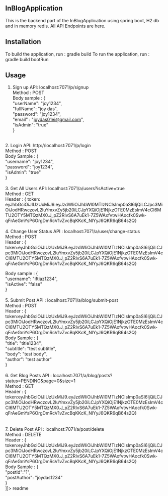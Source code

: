 <snippet>
  <content>

## InBlogApplication
This is the backend part of the InBlogApplication using spring boot, H2 db and in memory redis. All API Endpoints are here.

## Installation
To build the application, run : gradle build
To run the application, run : gradle build bootRun
## Usage
1. Sign up API: localhost:7071/p/signup <br />
   Method : POST <br />
   Body sample : { <br />
	                  "userName": "joy1234", <br />
	                  "fullName": "joy das", <br />
	                  "password": "joy1234", <br />
	                  "email" : "joydas01ei@gmail.com", <br />
	                  "isAdmin": "true" <br />
                 } <br />
<br />
2. Login API: http://localhost:7071/p/login <br />
   Method : POST <br />
   Body Sample : { <br />
                    "username": "joy1234", <br />
                    "password": "joy1234", <br />
                    "isAdmin": "true" <br />
                 } <br />
 <br />
3. Get All Users API: localhost:7071/a/users?isActive=true <br />
   Method : GET <br />
   Header : { token: eyJhbGciOiJIUzUxMiJ9.eyJzdWIiOiJhbWl0MTIzNCIsImp0aSI6IjQiLCJpc3MiOiJodHRwczovL2luYmxvZy5jb20iLCJpYXQiOjE1NjkzOTE0MzEsImV4cCI6MTU2OTY5MTQzMX0.J_pZ2RIvS6A7uEk1-7Z5WAxfvtwHAocfk0Swk-qFrAeGmYsP6OrgDmRcV1vZvcBqKKcK_NlYyJ6QKR6qB64s2Q} <br />
<br />
4. Change User Status API : localhost:7071/a/user/change-status <br />
   Method : POST <br />
   Header : {  token:eyJhbGciOiJIUzUxMiJ9.eyJzdWIiOiJhbWl0MTIzNCIsImp0aSI6IjQiLCJpc3MiOiJodHRwczovL2luYmxvZy5jb20iLCJpYXQiOjE1NjkzOTE0MzEsImV4cCI6MTU2OTY5MTQzMX0.J_pZ2RIvS6A7uEk1-7Z5WAxfvtwHAocfk0Swk-qFrAeGmYsP6OrgDmRcV1vZvcBqKKcK_NlYyJ6QKR6qB64s2Q} <br />
   
   Body sample : { <br />
		    "username": "iftiaz1234", <br />
	            "isActive": "false" <br />
		 } <br />
<br />
5. Submit Post API : localhost:7071/a/blog/submit-post <br />
   Method : POST <br />
   Header : { token:eyJhbGciOiJIUzUxMiJ9.eyJzdWIiOiJhbWl0MTIzNCIsImp0aSI6IjQiLCJpc3MiOiJodHRwczovL2luYmxvZy5jb20iLCJpYXQiOjE1NjkzOTE0MzEsImV4cCI6MTU2OTY5MTQzMX0.J_pZ2RIvS6A7uEk1-7Z5WAxfvtwHAocfk0Swk-qFrAeGmYsP6OrgDmRcV1vZvcBqKKcK_NlYyJ6QKR6qB64s2Q} <br />
   Body Sample : { <br />
		    "title": "title1234", <br />
		    "subtitle": "test subtitle", <br />
		    "body": "test body", <br />
		    "author": "test author" <br />
		 } <br />
<br />
6. Get Blog Posts API : localhost:7071/a/blog/posts?status=PENDING&page=0&size=1 <br />
    Method : GET <br />
    Header :  { token:eyJhbGciOiJIUzUxMiJ9.eyJzdWIiOiJhbWl0MTIzNCIsImp0aSI6IjQiLCJpc3MiOiJodHRwczovL2luYmxvZy5jb20iLCJpYXQiOjE1NjkzOTE0MzEsImV4cCI6MTU2OTY5MTQzMX0.J_pZ2RIvS6A7uEk1-7Z5WAxfvtwHAocfk0Swk-qFrAeGmYsP6OrgDmRcV1vZvcBqKKcK_NlYyJ6QKR6qB64s2Q} <br />
    <br />
<br />
7. Delete Post API : localhost:7071/a/post/delete <br />
   Method : DELETE <br />
   Header : { token:eyJhbGciOiJIUzUxMiJ9.eyJzdWIiOiJhbWl0MTIzNCIsImp0aSI6IjQiLCJpc3MiOiJodHRwczovL2luYmxvZy5jb20iLCJpYXQiOjE1NjkzOTE0MzEsImV4cCI6MTU2OTY5MTQzMX0.J_pZ2RIvS6A7uEk1-7Z5WAxfvtwHAocfk0Swk-qFrAeGmYsP6OrgDmRcV1vZvcBqKKcK_NlYyJ6QKR6qB64s2Q} <br />
  Body Sample : { <br />
  		    "postId":"1", <br />
		    "postAuthor": "joydas1234" <br />
		} <br />
]]></content>
  <tabTrigger>readme</tabTrigger>
</snippet>
